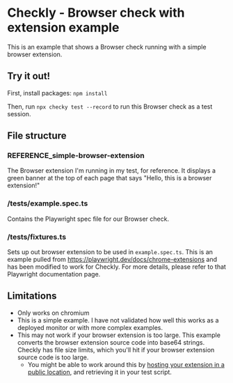 # Checkly - Browser check with extension example

This is an example that shows a Browser check running with a simple browser extension.

## Try it out!

First, install packages: `npm install`

Then, run `npx checky test --record` to run this Browser check as a test session.

## File structure

### REFERENCE_simple-browser-extension

The Browser extension I'm running in my test, for reference. It displays a green banner at the top of each page that says "Hello, this is a browser extension!"

### /tests/example.spec.ts

Contains the Playwright spec file for our Browser check. 

### /tests/fixtures.ts

Sets up out browser extension to be used in `example.spec.ts`. This is an example pulled from https://playwright.dev/docs/chrome-extensions and has been modified to work for Checkly. For more details, please refer to that Playwright documentation page.

## Limitations

* Only works on chromium
* This is a simple example. I have not validated how well this works as a deployed monitor or with more complex examples.
* This may not work if your browser extension is too large. This example converts the browser extension source code into base64 strings. Checkly has file size limits, which you'll hit if your browser extension source code is too large. 
  * You might be able to work around this by [hosting your extension in a public location](https://www.checklyhq.com/docs/detect/synthetic-monitoring/multistep-checks/file-system/#testing-uploads-using-http-post-requests), and retrieving it in your test script.